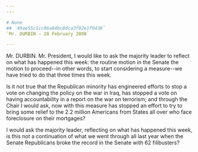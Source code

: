 ```yaml
---
---

# None
## `49ae55c1cc86a84bc0dca3f92e1f9438`
`Mr. DURBIN — 28 February 2008`

---
```



Mr. DURBIN. Mr. President, I would like to ask the majority leader to 
reflect on what has happened this week: the routine motion in the 
Senate the motion to proceed--in other words, to start considering a 
measure--we have tried to do that three times this week.

Is it not true that the Republican minority has engineered efforts to 
stop a vote on changing the policy on the war in Iraq, has stopped a 
vote on having accountability in a report on the war on terrorism; and 
through the Chair I would ask, now with this measure has stopped an 
effort to try to bring some relief to the 2.2 million Americans 
from States all over who face foreclosure on their mortgages?


I would ask the majority leader, reflecting on what has happened this 
week, is this not a continuation of what we went through all last year 
when the Senate Republicans broke the record in the Senate with 62 
filibusters?